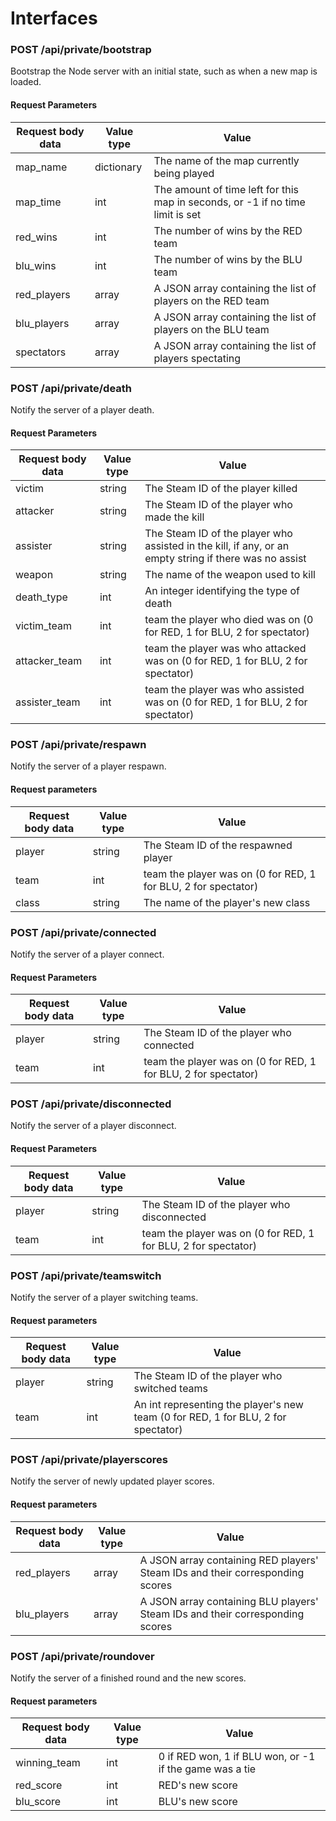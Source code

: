 # Interfaces

### POST /api/private/bootstrap

Bootstrap the Node server with an initial state, such as when a new map is loaded.

#### Request Parameters

Request body data | Value type | Value
---|---|---
map_name | dictionary | The name of the map currently being played
map_time | int | The amount of time left for this map in seconds, or -1 if no time limit is set
red_wins | int | The number of wins by the RED team
blu_wins | int | The number of wins by the BLU team
red_players | array | A JSON array containing the list of players on the RED team
blu_players | array | A JSON array containing the list of players on the BLU team
spectators | array | A JSON array containing the list of players spectating

### POST /api/private/death

Notify the server of a player death.

#### Request Parameters

Request body data | Value type | Value
---|---|---
victim | string | The Steam ID of the player killed
attacker | string | The Steam ID of the player who made the kill
assister | string | The Steam ID of the player who assisted in the kill, if any, or an empty string if there was no assist
weapon | string | The name of the weapon used to kill
death_type | int | An integer identifying the type of death
victim_team | int | team the player who died was on (0 for RED, 1 for BLU, 2 for spectator)
attacker_team | int | team the player was who attacked was on (0 for RED, 1 for BLU, 2 for spectator)
assister_team | int | team the player was who assisted was on (0 for RED, 1 for BLU, 2 for spectator)

### POST /api/private/respawn

Notify the server of a player respawn.

#### Request parameters

Request body data | Value type | Value
---|---|---
player | string | The Steam ID of the respawned player
team | int | team the player was on (0 for RED, 1 for BLU, 2 for spectator)
class | string | The name of the player's new class

### POST /api/private/connected

Notify the server of a player connect.

#### Request Parameters

Request body data | Value type | Value
---|---|---
player | string | The Steam ID of the player who connected
team | int | team the player was on (0 for RED, 1 for BLU, 2 for spectator)

### POST /api/private/disconnected

Notify the server of a player disconnect.

#### Request Parameters

Request body data | Value type | Value
---|---|---
player | string | The Steam ID of the player who disconnected
team | int | team the player was on (0 for RED, 1 for BLU, 2 for spectator)

### POST /api/private/teamswitch

Notify the server of a player switching teams.

#### Request parameters

Request body data | Value type | Value
---|---|---
player | string | The Steam ID of the player who switched teams
team | int | An int representing the player's new team (0 for RED, 1 for BLU, 2 for spectator)

### POST /api/private/playerscores

Notify the server of newly updated player scores.

#### Request parameters

Request body data | Value type | Value
---|---|---
red_players | array | A JSON array containing RED players' Steam IDs and their corresponding scores
blu_players | array | A JSON array containing BLU players' Steam IDs and their corresponding scores

### POST /api/private/roundover

Notify the server of a finished round and the new scores.

#### Request parameters

Request body data | Value type | Value
---|---|---
winning_team | int | 0 if RED won, 1 if BLU won, or -1 if the game was a tie
red_score | int | RED's new score
blu_score | int | BLU's new score
